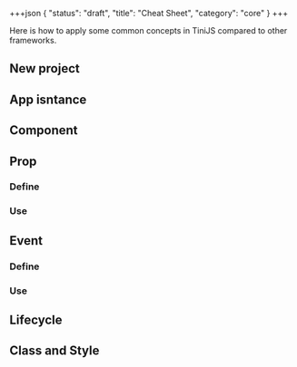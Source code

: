 +++json
{
  "status": "draft",
  "title": "Cheat Sheet",
  "category": "core"
}
+++

Here is how to apply some common concepts in TiniJS compared to other frameworks.

## New project

## App isntance

## Component

## Prop

### Define

### Use

## Event

### Define

### Use

## Lifecycle

## Class and Style
